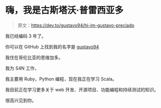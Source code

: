 # 嗨，我是古斯塔沃·普雷西亚多

> 原文：<https://dev.to/gustavo94/hi-im-gustavo-preciado>

我已经编码 3 年了。

你可以在 GitHub 上找到我的名字是 [gustavo94](https://github.com/gustavo94)

我住在哥伦比亚的恩维加多。

我为 S4N 工作，

我主要用 Ruby，Python 编程，现在我正在学习 Scala。

我目前正在学习更多关于 web 开发、开源项目、功能编程和持续测试的知识。

很高兴见到你。